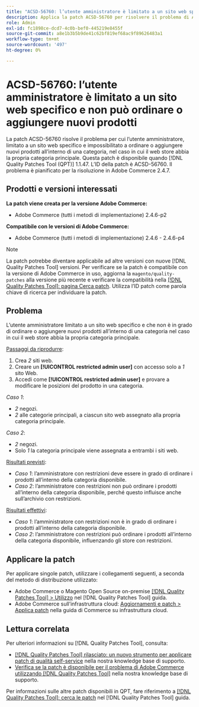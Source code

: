 ```yaml
---
title: "ACSD-56760: l’utente amministratore è limitato a un sito web specifico e non è in grado di ordinare o aggiungere nuovi prodotti"
description: Applica la patch ACSD-56760 per risolvere il problema di Adobe Commerce, a causa del quale l’utente amministratore limitato a un sito web specifico e non è in grado di ordinare o aggiungere nuovi prodotti all’interno di una categoria nel caso in cui lo store web abbia la propria categoria principale.
role: Admin
exl-id: fc1898ce-dcd7-4c0b-bef0-445219e8455f
source-git-commit: a8e1b3b5b9de41c62bf819ef68ac9f89626483a1
workflow-type: tm+mt
source-wordcount: '497'
ht-degree: 0%

---
```


# ACSD-56760: l’utente amministratore è limitato a un sito web specifico e non può ordinare o aggiungere nuovi prodotti

La patch ACSD-56760 risolve il problema per cui l’utente amministratore, limitato a un sito web specifico e impossibilitato a ordinare o aggiungere nuovi prodotti all’interno di una categoria, nel caso in cui il web store abbia la propria categoria principale. Questa patch è disponibile quando [!DNL Quality Patches Tool (QPT)] 1.1.47. L’ID della patch è ACSD-56760. Il problema è pianificato per la risoluzione in Adobe Commerce 2.4.7.

## Prodotti e versioni interessati

**La patch viene creata per la versione Adobe Commerce:**

* Adobe Commerce (tutti i metodi di implementazione) 2.4.6-p2

**Compatibile con le versioni di Adobe Commerce:**

* Adobe Commerce (tutti i metodi di implementazione) 2.4.6 - 2.4.6-p4

>[!NOTE]
>
>La patch potrebbe diventare applicabile ad altre versioni con nuove [!DNL Quality Patches Tool] versioni. Per verificare se la patch è compatibile con la versione di Adobe Commerce in uso, aggiorna la `magento/quality-patches` alla versione più recente e verificare la compatibilità nella [[!DNL Quality Patches Tool]: pagina Cerca patch](https://experienceleague.adobe.com/tools/commerce-quality-patches/index.html). Utilizza l’ID patch come parola chiave di ricerca per individuare la patch.

## Problema

L’utente amministratore limitato a un sito web specifico e che non è in grado di ordinare o aggiungere nuovi prodotti all’interno di una categoria nel caso in cui il web store abbia la propria categoria principale.

<u>Passaggi da riprodurre</u>:

1. Crea *2* siti web.
1. Creare un **[!UICONTROL restricted admin user]** con accesso solo a *1* sito Web.
1. Accedi come **[!UICONTROL restricted admin user]** e provare a modificare le posizioni del prodotto in una categoria.

*Caso 1*:

* *2* negozi.
* *2* alle categorie principali, a ciascun sito web assegnato alla propria categoria principale.

*Caso 2*:

* *2* negozi.
* Solo *1* la categoria principale viene assegnata a entrambi i siti web.

<u>Risultati previsti</u>:

* *Caso 1*: l’amministratore con restrizioni deve essere in grado di ordinare i prodotti all’interno della categoria disponibile.
* *Caso 2*: l’amministratore con restrizioni non può ordinare i prodotti all’interno della categoria disponibile, perché questo influisce anche sull’archivio con restrizioni.

<u>Risultati effettivi</u>:

* *Caso 1*: l’amministratore con restrizioni non è in grado di ordinare i prodotti all’interno della categoria disponibile.
* *Caso 2*: l’amministratore con restrizioni può ordinare i prodotti all’interno della categoria disponibile, influenzando gli store con restrizioni.

## Applicare la patch

Per applicare singole patch, utilizzare i collegamenti seguenti, a seconda del metodo di distribuzione utilizzato:

* Adobe Commerce o Magento Open Source on-premise [[!DNL Quality Patches Tool] > Utilizzo](https://experienceleague.adobe.com/docs/commerce-operations/tools/quality-patches-tool/usage.html) nel [!DNL Quality Patches Tool] guida.
* Adobe Commerce sull’infrastruttura cloud: [Aggiornamenti e patch > Applica patch](https://experienceleague.adobe.com/docs/commerce-cloud-service/user-guide/develop/upgrade/apply-patches.html) nella guida di Commerce su infrastruttura cloud.

## Lettura correlata

Per ulteriori informazioni su [!DNL Quality Patches Tool], consulta:

* [[!DNL Quality Patches Tool] rilasciato: un nuovo strumento per applicare patch di qualità self-service](/help/announcements/adobe-commerce-announcements/magento-quality-patches-released-new-tool-to-self-serve-quality-patches.md) nella nostra knowledge base di supporto.
* [Verifica se la patch è disponibile per il problema di Adobe Commerce utilizzando [!DNL Quality Patches Tool]](/help/support-tools/patches-available-in-qpt-tool/check-patch-for-magento-issue-with-magento-quality-patches.md) nella nostra knowledge base di supporto.

Per informazioni sulle altre patch disponibili in QPT, fare riferimento a [[!DNL Quality Patches Tool]: cerca le patch](https://experienceleague.adobe.com/tools/commerce-quality-patches/index.html) nel [!DNL Quality Patches Tool] guida.
